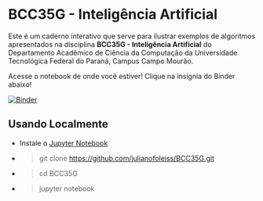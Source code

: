 # BCC35G - Inteligência Artificial

Este é um caderno interativo que serve para ilustrar exemplos de algoritmos apresentados na disciplina **BCC35G - Inteligência Artificial** do Departamento Acadêmico de Ciência da Computação da Universidade Tecnológica Federal do Paraná, Campus Campo Mourão.

Acesse o notebook de onde você estiver! Clique na insígnia do Binder abaixo!

[![Binder](https://mybinder.org/badge.svg)](https://mybinder.org/v2/gh/julianofoleiss/BCC35G.git/master)

## Usando Localmente

* Instale o [Jupyter Notebook](http://jupyter.readthedocs.org/en/latest/install.html)
* > git clone https://github.com/julianofoleiss/BCC35G.git
* > cd BCC35G
* > jupyter notebook


